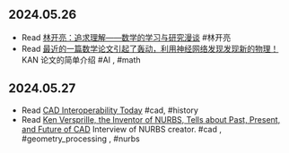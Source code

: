 ## 2024.05.26
- Read [林开亮：追求理解——数学的学习与研究漫谈](https://mp.weixin.qq.com/s/JnNJ4td9MlpfSQfYFK6XqQ)
  #林开亮
- Read [最近的一篇数学论文引起了轰动，利用神经网络发现发现新的物理！](https://mp.weixin.qq.com/s/e8rXdhsdApGbiKLOR4PMOQ)
  KAN 论文的简单介绍
  #AI , #math 

## 2024.05.27
- Read [CAD Interoperability Today](https://www.designworldonline.com/cad-interoperability-today/)
  #cad, #history 
- Read [Ken Versprille, the Inventor of NURBS, Tells about Past, Present, and Future of CAD](https://isicad.net/articles.php?article_num=16045)
  Interview of NURBS creator.
  #cad , #geometry_processing , #nurbs
